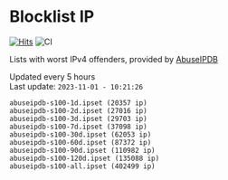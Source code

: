 # Blocklist IP

[![Hits](https://hits.seeyoufarm.com/api/count/incr/badge.svg?url=https%3A%2F%2Fgithub.com%2Fborestad%2Fblocklist-ip%2F&count_bg=%2379C83D&title_bg=%23555555&icon=&icon_color=%23E7E7E7&title=hits&edge_flat=false)](https://hits.seeyoufarm.com)  ![CI](https://img.shields.io/github/workflow/status/borestad/blocklist-ip/CI?style=flat-square)

Lists with worst IPv4 offenders, provided by [AbuseIPDB](https://www.abuseipdb.com/)

<!-- FOOTER-PLACEHOLDER -->
Updated every 5 hours<br>
Last update: `2023-11-01 - 10:21:26`
```
abuseipdb-s100-1d.ipset (20357 ip)
abuseipdb-s100-2d.ipset (27016 ip)
abuseipdb-s100-3d.ipset (29703 ip)
abuseipdb-s100-7d.ipset (37098 ip)
abuseipdb-s100-30d.ipset (62053 ip)
abuseipdb-s100-60d.ipset (87372 ip)
abuseipdb-s100-90d.ipset (110982 ip)
abuseipdb-s100-120d.ipset (135088 ip)
abuseipdb-s100-all.ipset (402499 ip)
```
